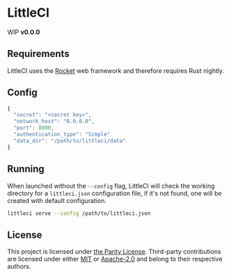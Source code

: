 # LittleCI

WIP **v0.0.0**

## Requirements

LittleCI uses the [Rocket](https://github.com/SergioBenitez/Rocket) web
framework and therefore requires Rust nightly.

## Config

```javascript
{
  "secret": "<secret key>",
  "network_host": "0.0.0.0",
  "port": 8000,
  "authentication_type": "Simple"
  "data_dir": "/path/to/littleci/data"
}
```

## Running

When launched without the `--config` flag, LittleCI will check the working
directory for a `littleci.json` configuration file, if it's not found, one will
be created with default configuration.

```bash
littleci serve --config /path/to/littleci.json
```

## License

This project is licensed under [the Parity License](LICENSE-PARITY.md).
Third-party contributions are licensed under either [MIT](LICENSE-MIT.md) or
[Apache-2.0](LICENSE-APACHE.md) and belong to their respective authors.

